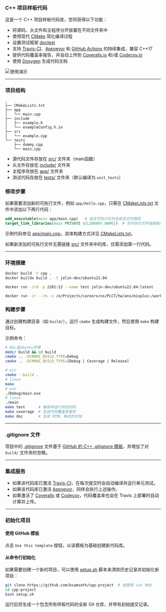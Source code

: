 ### C++ 项目样板代码

这是一个 C++ 项目样板代码库，您将获得以下功能：

- 将源码、头文件和主程序分开放置在不同文件夹中
- 使用现代 [CMake](https://cmake.org/) 简化编译过程
- 设置测试框架 [doctest](https://github.com/onqtam/doctest)
- 支持 [Travis-CI](https://travis-ci.org/)、[Appveyor](https://www.appveyor.com) 和 [GitHub Actions](https://github.com/features/actions) 的持续集成，兼容 C++17
- 提供代码覆盖率报告，并自动上传到 [Coveralls.io](https://coveralls.io/) 和/或 [Codecov.io](https://codecov.io)
- 使用 [Doxygen](http://www.stack.nl/~dimitri/doxygen/) 生成代码文档

![使用演示](https://i.imgur.com/foymVfy.gif)

---

### 项目结构

```text
.
├── CMakeLists.txt
├── app
│   └── main.cpp
├── include
│   ├── example.h
│   └── exampleConfig.h.in
├── src
│   └── example.cpp
└── tests
    ├── dummy.cpp
    └── main.cpp
```

- 源代码文件存放在 [src/](src/) 文件夹（main函数）
- 头文件存放在 [include/](include/) 文件夹
- 主程序存放在 [app/](app/) 文件夹
- 测试代码存放在 [tests/](tests/) 文件夹（默认编译为 `unit_tests`）

### 修改步骤

如果需要添加新的可执行文件，例如 `app/hello.cpp`，只需在 [CMakeLists.txt](CMakeLists.txt) 文件中添加以下两行代码：

```cmake
add_executable(main app/main.cpp)   # 指定可执行文件名称及文件路径
target_link_libraries(main PRIVATE ${LIBRARY_NAME})  # 将可执行文件链接到库文件
```

示例代码参见 [app/main.cpp](app/main.cpp)，具体构建方式详见 [CMakeLists.txt](CMakeLists.txt)。

如果新添加的可执行文件无需链接 [src/](src/) 文件夹中的库，仅需添加第一行代码。

---

### 环境搭建

```bash
docker build -t cpp .
docker buildx build . -t jelin-dev/ubuntu22.04

docker run -itd -p 2201:22 --name test jelin-dev/ubuntu22.04:latest

docker run -it --rm -v /e/Projects/careers/os/PLCT/hw/ans/mixplus:/workspace -w /workspace stagex/abseil-cpp
```

### 构建步骤

通过创建构建目录（如 `build/`），运行 `cmake` 生成构建文件，然后使用 `make` 构建目标。

示例命令：

```bash
# WSL或ubuntu环境
mkdir build && cd build
cmake .. -DCMAKE_BUILD_TYPE=Debug
cmake .. -DCMAKE_BUILD_TYPE=[Debug | Coverage | Release]

# win
cmake --build .
# linux
make
# win
./Debug/main.exe
# linux
./main
make test      # 编译并运行测试代码
make coverage  # 生成代码覆盖率报告
make doc       # 生成 HTML 格式的文档
```

---

### .gitignore 文件

项目中的 [.gitignore](.gitignore) 文件基于 [GitHub 的 C++ .gitignore 模板](https://github.com/github/gitignore/blob/master/C%2B%2B.gitignore)，并增加了对 `build/` 文件夹的忽略。

---

### 集成服务

- 如果该代码库已激活 [Travis-CI](https://travis-ci.org/)，在每次提交时会自动编译并运行单元测试。
- 如果该代码库已激活 [Appveyor](https://www.appveyor.com)，同样会执行上述操作。
- 如果激活了 [Coveralls](https://coveralls.io) 或 [Codecov](https://codecov.io)，代码覆盖率也会在 Travis 上部署时自动计算并上传。

---

### 初始化项目

#### 使用 GitHub 模板

点击 `Use this template` 按钮，以该模板为基础创建新代码库。

#### 从命令行初始化

如果需要创建一个新的项目，可以使用 [setup.sh](setup.sh) 脚本来清除历史记录并初始化新项目：

```bash
git clone https://github.com/bsamseth/cpp-project  # 或使用 ssh 地址
cd cpp-project
bash setup.sh
```

运行后将生成一个包含所有样板代码的全新 Git 仓库，并带有初始提交记录。